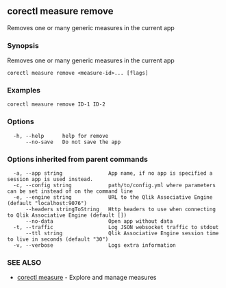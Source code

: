 ## corectl measure remove

Removes one or many generic measures in the current app

### Synopsis

Removes one or many generic measures in the current app

```
corectl measure remove <measure-id>... [flags]
```

### Examples

```
corectl measure remove ID-1 ID-2
```

### Options

```
  -h, --help      help for remove
      --no-save   Do not save the app
```

### Options inherited from parent commands

```
  -a, --app string               App name, if no app is specified a session app is used instead.
  -c, --config string            path/to/config.yml where parameters can be set instead of on the command line
  -e, --engine string            URL to the Qlik Associative Engine (default "localhost:9076")
      --headers stringToString   Http headers to use when connecting to Qlik Associative Engine (default [])
      --no-data                  Open app without data
  -t, --traffic                  Log JSON websocket traffic to stdout
      --ttl string               Qlik Associative Engine session time to live in seconds (default "30")
  -v, --verbose                  Logs extra information
```

### SEE ALSO

* [corectl measure](corectl_measure.md)	 - Explore and manage measures

